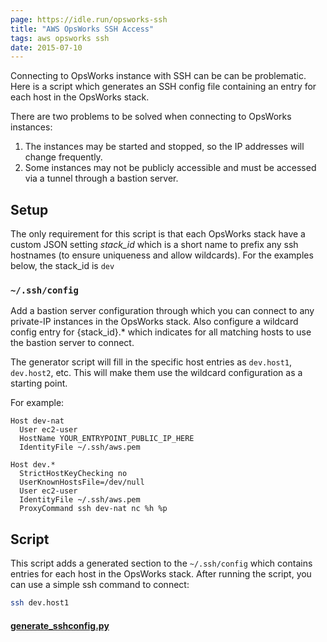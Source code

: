 ```yaml
---
page: https://idle.run/opsworks-ssh
title: "AWS OpsWorks SSH Access"
tags: aws opsworks ssh
date: 2015-07-10
---
```



Connecting to OpsWorks instance with SSH can be can be problematic. Here is a script which generates an SSH config file containing an entry for each host in the OpsWorks stack.

There are two problems to be solved when connecting to OpsWorks instances:

1. The instances may be started and stopped, so the IP addresses will change frequently.
2. Some instances may not be publicly accessible and must be accessed via a tunnel through a bastion server.

## Setup

The only requirement for this script is that each OpsWorks stack have a custom JSON setting *stack_id* which is a short name to prefix any ssh hostnames (to ensure uniqueness and allow wildcards). For the examples below, the stack_id is `dev`

### `~/.ssh/config`
Add a bastion server configuration through which you can connect to any private-IP instances in the OpsWorks stack.
Also configure a wildcard config entry for {stack_id}.* which indicates for all matching hosts to use the bastion server to connect.

The generator script will fill in the specific host entries as `dev.host1`, `dev.host2`, etc. This will make them use the wildcard configuration as a starting point.

For example:

~~~ text
Host dev-nat
  User ec2-user
  HostName YOUR_ENTRYPOINT_PUBLIC_IP_HERE
  IdentityFile ~/.ssh/aws.pem

Host dev.*
  StrictHostKeyChecking no
  UserKnownHostsFile=/dev/null
  User ec2-user
  IdentityFile ~/.ssh/aws.pem
  ProxyCommand ssh dev-nat nc %h %p
~~~

## Script

This script adds a generated section to the `~/.ssh/config` which contains entries for each host in the OpsWorks stack.
After running the script, you can use a simple ssh command to connect:

~~~ bash
ssh dev.host1
~~~

#### [generate_sshconfig.py](https://github.com/idlerun/opsworks-ssh/blob/master/generate_sshconfig.py)
